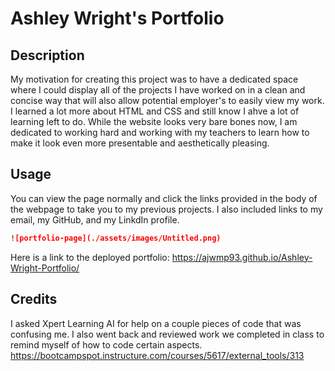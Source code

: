 # Ashley Wright's Portfolio

## Description

My motivation for creating this project was to have a dedicated space where I could display all of the projects I have worked on in a clean and concise way that will also allow potential employer's to easily view my work. I learned a lot more about HTML and CSS and still know I ahve a lot of learning left to do. While the website looks very bare bones now, I am dedicated to working hard and working with my teachers to learn how to make it look even more presentable and aesthetically pleasing.

## Usage

You can view the page normally and click the links provided in the body of the webpage to take you to my previous projects. I also included links to my email, my GitHub, and my LinkdIn profile.

```md
![portfolio-page](./assets/images/Untitled.png)
```

Here is a link to the deployed portfolio: https://ajwmp93.github.io/Ashley-Wright-Portfolio/

## Credits

I asked Xpert Learning AI for help on a couple pieces of code that was confusing me. I also went back and reviewed work we completed in class to remind myself of how to code certain aspects.
https://bootcampspot.instructure.com/courses/5617/external_tools/313
